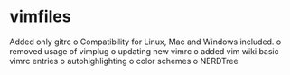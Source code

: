 # vimfiles

Added only gitrc 
  o Compatibility for Linux, Mac and Windows included.
  o removed usage of vimplug
  o updating new vimrc
    o added vim wiki basic vimrc entries
    o autohighlighting
    o color schemes
    o NERDTree
